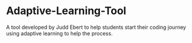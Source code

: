 # Adaptive-Learning-Tool
A tool developed by Judd Ebert to help students start their coding journey using adaptive learning to help the process.
